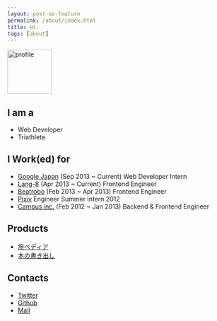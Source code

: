 ```yaml
---
layout: post-no-feature
permalink: /about/index.html
title: Hi.
tags: [about]
---
```


<img src="{{site.owner.avatar}}" alt="profile" style="width: 100px;">

## I am a
- Web Developer
- Triathlete

## I Work(ed) for
- [Google Japan](https://www.google.co.jp/) (Sep 2013 ~ Current) Web Developer Intern
- [Lang-8](http://lang-8.com/) (Apr 2013 ~ Current) Frontend Engineer
- [Beatrobo](https://beatrobo.com) (Feb 2013 ~ Apr 2013) Frontend Engineer
- [Pixiv](http://www.pixiv.net/) Engineer Summer Intern 2012
- [Campus inc.](http://campus-inc.org/) (Feb 2012 ~ Jan 2013) Backend & Frontend Engineer

## Products
- [旅ペディア](http://tabipedia.net)
- [本の書き出し](http://kakidashi.com)

## Contacts
- [Twitter](http://twitter.com/tak0303)
- [Github](https://github.com/tak0303)
- [Mail](mailto:tak1240@gmail.com)
